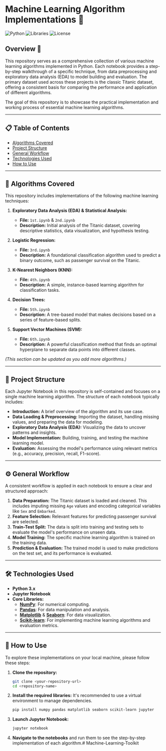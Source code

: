 # Machine Learning Algorithm Implementations 🚀

![Python](https://img.shields.io/badge/Python-3.x-blue.svg)
![Libraries](https://img.shields.io/badge/Libraries-Pandas%20%7C%20Scikit--learn%20%7C%20Seaborn-orange.svg)
![License](https://img.shields.io/badge/License-MIT-green.svg)

## Overview 📝

This repository serves as a comprehensive collection of various machine learning algorithms implemented in Python. Each notebook provides a step-by-step walkthrough of a specific technique, from data preprocessing and exploratory data analysis (EDA) to model building and evaluation. The primary dataset used across these projects is the classic Titanic dataset, offering a consistent basis for comparing the performance and application of different algorithms.

The goal of this repository is to showcase the practical implementation and working process of essential machine learning algorithms.

---

## 📋 Table of Contents

- [Algorithms Covered](#-algorithms-covered)
- [Project Structure](#-project-structure)
- [General Workflow](#️-general-workflow)
- [Technologies Used](#-technologies-used)
- [How to Use](#-how-to-use)

---

## 🤖 Algorithms Covered

This repository includes implementations of the following machine learning techniques:

1.  **Exploratory Data Analysis (EDA) & Statistical Analysis:**
    * **File:** `1st.ipynb` & `2nd.ipynb`
    * **Description:** Initial analysis of the Titanic dataset, covering descriptive statistics, data visualization, and hypothesis testing.

2.  **Logistic Regression:**
    * **File:** `3rd.ipynb`
    * **Description:** A foundational classification algorithm used to predict a binary outcome, such as passenger survival on the Titanic.

3.  **K-Nearest Neighbors (KNN):**
    * **File:** `4th.ipynb`
    * **Description:** A simple, instance-based learning algorithm for classification tasks.

4.  **Decision Trees:**
    * **File:** `5th.ipynb`
    * **Description:** A tree-based model that makes decisions based on a series of feature-based splits.

5.  **Support Vector Machines (SVM):**
    * **File:** `6th.ipynb`
    * **Description:** A powerful classification method that finds an optimal hyperplane to separate data points into different classes.

*(This section can be updated as you add more algorithms.)*

---

## 📂 Project Structure

Each Jupyter Notebook in this repository is self-contained and focuses on a single machine learning algorithm. The structure of each notebook typically includes:

-   **Introduction:** A brief overview of the algorithm and its use case.
-   **Data Loading & Preprocessing:** Importing the dataset, handling missing values, and preparing the data for modeling.
-   **Exploratory Data Analysis (EDA):** Visualizing the data to uncover patterns and insights.
-   **Model Implementation:** Building, training, and testing the machine learning model.
-   **Evaluation:** Assessing the model's performance using relevant metrics (e.g., accuracy, precision, recall, F1-score).

---

## ⚙️ General Workflow

A consistent workflow is applied in each notebook to ensure a clear and structured approach:

1.  **Data Preparation:** The Titanic dataset is loaded and cleaned. This includes imputing missing `Age` values and encoding categorical variables like `Sex` and `Embarked`.
2.  **Feature Selection:** Relevant features for predicting passenger survival are selected.
3.  **Train-Test Split:** The data is split into training and testing sets to evaluate the model's performance on unseen data.
4.  **Model Training:** The specific machine learning algorithm is trained on the training data.
5.  **Prediction & Evaluation:** The trained model is used to make predictions on the test set, and its performance is evaluated.

---

## 🛠️ Technologies Used

-   **Python 3.x**
-   **Jupyter Notebook**
-   **Core Libraries:**
    -   [**NumPy**](https://numpy.org/): For numerical computing.
    -   [**Pandas**](https://pandas.pydata.org/): For data manipulation and analysis.
    -   [**Matplotlib**](https://matplotlib.org/) & [**Seaborn**](https://seaborn.pydata.org/): For data visualization.
    -   [**Scikit-learn**](https://scikit-learn.org/): For implementing machine learning algorithms and evaluation metrics.

---

## 🚀 How to Use

To explore these implementations on your local machine, please follow these steps:

1.  **Clone the repository:**
    ```bash
    git clone <your-repository-url>
    cd <repository-name>
    ```

2.  **Install the required libraries:**
    It's recommended to use a virtual environment to manage dependencies.
    ```bash
    pip install numpy pandas matplotlib seaborn scikit-learn jupyter
    ```

3.  **Launch Jupyter Notebook:**
    ```bash
    jupyter notebook
    ```

4.  **Navigate to the notebooks** and run them to see the step-by-step implementation of each algorithm.# Machine-Learning-Toolkit
